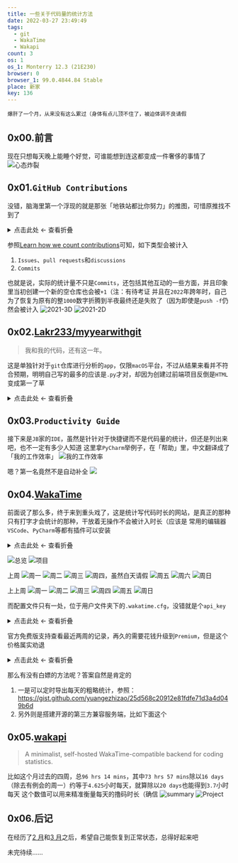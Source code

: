 ```yaml
---
title: 一些关于代码量的统计方法
date: 2022-03-27 23:49:49
tags:
  - git
  - WakaTime
  - Wakapi
count: 3
os: 1
os_1: Monterry 12.3 (21E230)
browser: 0
browser_1: 99.0.4844.84 Stable
place: 新家
key: 136
---
```

    爆肝了一个月，从来没有这么累过（身体有点儿顶不住了，被迫体调不良请假
<!-- more -->
## 0x00.前言
现在只想每天晚上能睡个好觉，可谁能想到连这都变成一件奢侈的事情了
![心态炸裂](https://i1.yuangezhizao.cn/macOS/20220328011618.png!webp)

## 0x01.`GitHub Contributions`
没错，脑海里第一个浮现的就是那张「地铁站都比你努力」的推图，可惜原推找不到了

<details><summary>点击此处 ← 查看折叠</summary>

![害怕.jpG](https://i1.yuangezhizao.cn/macOS/20220328001517.png!webp)

</details>

参照[Learn how we count contributions](https://docs.github.com/en/account-and-profile/setting-up-and-managing-your-github-profile/managing-contribution-graphs-on-your-profile/why-are-my-contributions-not-showing-up-on-my-profile)可知，如下类型会被计入
1. `Issues`、`pull requests`和`discussions`
2. `Commits`

也就是说，实际的统计量不只是`Commits`，还包括其他互动的一些方面，并且印象里当初创建一个新的空仓库也会被`+1`（注：有待考证
并且在`2022`年跨年时，自己为了恢复为原有的整`1000`数字折腾到半夜最终还是失败了（因为即使是`push -f`仍然会被计入
![2021-3D](https://i1.yuangezhizao.cn/macOS/20211231231706.png!webp)
![2021-2D](https://i1.yuangezhizao.cn/macOS/20211231231634.png!webp)

## 0x02.[Lakr233/myyearwithgit](https://github.com/Lakr233/myyearwithgit)
> 我和我的代码，还有这一年。

这是单独针对于`git`仓库进行分析的`app`，仅限`macOS`平台，不过从结果来看并不符合预期，明明自己写的最多的应该是`.py`才对，却因为创建过前端项目反倒是`HTML`变成第一了草

<details><summary>点击此处 ← 查看折叠</summary>

![1](https://i1.yuangezhizao.cn/macOS/QQ20211231-234713@2x.png!webp)
![2](https://i1.yuangezhizao.cn/macOS/QQ20211231-234729@2x.png!webp)
![3](https://i1.yuangezhizao.cn/macOS/QQ20211231-234747@2x.png!webp)
![4](https://i1.yuangezhizao.cn/macOS/QQ20211231-234755@2x.png!webp)
![5](https://i1.yuangezhizao.cn/macOS/QQ20211231-234804@2x.png!webp)
![6](https://i1.yuangezhizao.cn/macOS/QQ20211231-234814@2x.png!webp)
![7](https://i1.yuangezhizao.cn/macOS/QQ20211231-234825@2x.png!webp)
![8](https://i1.yuangezhizao.cn/macOS/QQ20211231-234839@2x.png!webp)

</details>

## 0x03.`Productivity Guide`
接下来是`JB`家的`IDE`，虽然是针针对于快捷键而不是代码量的统计，但还是列出来吧，也不一定有多少人知道
这里拿`PyCharm`举例子，在「帮助」里，中文翻译成了「我的工作效率」
![我的工作效率](https://i1.yuangezhizao.cn/macOS/20220328003359.png!webp)

嗯？第一名竟然不是自动补全
![](https://i1.yuangezhizao.cn/macOS/20220328003532.png!webp)

## 0x04.[WakaTime](https://wakatime.com/)
前面说了那么多，终于来到重头戏了，这是统计写代码时长的网站，是真正的那种只有打字才会统计的那种，干放着无操作不会被计入时长（应该是
常用的编辑器`VSCode`、`PyCharm`等都有插件可以安装

<details><summary>点击此处 ← 查看折叠</summary>

![上半月存档](https://mastodon-1251901037.cos.ap-beijing.myqcloud.com/media_attachments/files/107/967/025/333/423/985/original/57e03c2964ace0c0.png)
![上半月存档](https://mastodon-1251901037.cos.ap-beijing.myqcloud.com/media_attachments/files/107/967/026/900/389/236/original/03be27e1399b16d7.png)

</details>

![总览](https://i1.yuangezhizao.cn/macOS/20220328010509.png!webp)
![项目](https://i1.yuangezhizao.cn/macOS/20220328011204.png!webp)

上周
![周一](https://i1.yuangezhizao.cn/macOS/20220328010743.png!webp)
![周二](https://i1.yuangezhizao.cn/macOS/20220328010730.png!webp)
![周三](https://i1.yuangezhizao.cn/macOS/20220328010710.png!webp)
![周四，虽然白天请假](https://i1.yuangezhizao.cn/macOS/20220328010654.png!webp)
![周五](https://i1.yuangezhizao.cn/macOS/20220328010640.png!webp)
![周六](https://i1.yuangezhizao.cn/macOS/20220328010627.png!webp)
![周日](https://i1.yuangezhizao.cn/macOS/20220328010609.png!webp)

上上周
![周一](https://i1.yuangezhizao.cn/macOS/20220328010855.png!webp)
![周二](https://i1.yuangezhizao.cn/macOS/20220328010842.png!webp)
![周三](https://i1.yuangezhizao.cn/macOS/20220328010831.png!webp)
![周四](https://i1.yuangezhizao.cn/macOS/20220328010821.png!webp)
![周五](https://i1.yuangezhizao.cn/macOS/20220328010810.png!webp)
![周日](https://i1.yuangezhizao.cn/macOS/20220328010754.png!webp)

而配置文件只有一处，位于用户文件夹下的`.wakatime.cfg`，没错就是个`api_key`

<details><summary>点击此处 ← 查看折叠</summary>

``` bash
yuangezhizao@MacMini ~ % cat .wakatime.cfg
[settings]
api_key = <rm>

[internal]
backoff_at      =
backoff_retries = 0
```

</details>

官方免费版支持查看最近两周的记录，再久的需要花钱升级到`Premium`，但是这个价格属实劝退

<details><summary>点击此处 ← 查看折叠</summary>

![月 9 刀](https://i1.yuangezhizao.cn/macOS/20220328004524.png!webp)
![年 99 刀](https://i1.yuangezhizao.cn/macOS/20220328004457.png!webp)

</details>

那么有没有白嫖的方法呢？答案自然是肯定的
1. 一是可以定时导出每天的粗略统计，参照：https://gist.github.com/yuangezhizao/25d568c20912e81fdfe71d3a4d049b6d
2. 另外则是搭建开源的第三方兼容服务端，比如下面这个

## 0x05.[wakapi](https://github.com/muety/wakapi)
> A minimalist, self-hosted WakaTime-compatible backend for coding statistics.

比如这个月过去的四周，总`96 hrs 14 mins`，其中`73 hrs 57 mins`除以`16 days`（除去有例会的周一）约等于`4.625`小时每天，就算除以`20 days`也能得到`3.7`小时每天
这个数值可以用来精准衡量每天的撸码时长（确信
![summary](https://i1.yuangezhizao.cn/macOS/20220328005506.png!webp)
![Project](https://i1.yuangezhizao.cn/macOS/20220328005610.png!webp)

## 0x06.后记
在经历了[2 月](../../Linux/TencentOS-tiny/board/EVB_AIoT/init.html#0x00-前言)和[3 月](../../Linux/TencentOS-tiny/board/EVB_AIoT/eiq.html#0x01-前言)之后，希望自己能恢复到正常状态，总得好起来吧

未完待续……